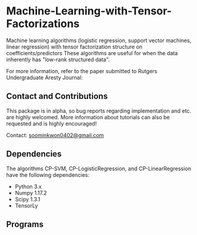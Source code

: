 # Machine-Learning-with-Tensor-Factorizations

Machine learning algorithms (logistic regression, support vector machines, linear regression) with tensor factorization structure on coefficients/predictors
These algorithms are useful for when the data inherently has "low-rank structured data".

For more information, refer to the paper submitted to Rutgers Undergraduate Aresty Journal:


## Contact and Contributions
This package is in alpha, so bug reports regarding implementation and etc. are highly welcomed. More information about tutorials can also be requested and is highly encouraged!

Contact: soominkwon0402@gmail.com


## Dependencies
The algorithms CP-SVM, CP-LogisticRegression, and CP-LinearRegression have the following dependencies:

* Python 3.x
* Numpy 1.17.2
* Scipy 1.3.1
* TensorLy

## Programs

